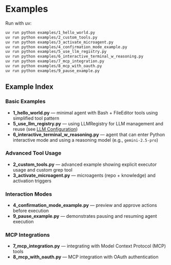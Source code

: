 # Examples

Run with uv:
```bash
uv run python examples/1_hello_world.py
uv run python examples/2_custom_tools.py
uv run python examples/3_activate_microagent.py
uv run python examples/4_confirmation_mode_example.py
uv run python examples/5_use_llm_registry.py
uv run python examples/6_interactive_terminal_w_reasoning.py
uv run python examples/7_mcp_integration.py
uv run python examples/8_mcp_with_oauth.py
uv run python examples/9_pause_example.py
```

## Example Index

### Basic Examples
- **1_hello_world.py** — minimal agent with Bash + FileEditor tools using simplified tool pattern
- **5_use_llm_registry.py** — using LLMRegistry for LLM management and reuse (see [LLM Configuration](llms/llms.md))
- **6_interactive_terminal_w_reasoning.py** — agent that can enter Python interactive mode and using a reasoning model (e.g., `gemini-2.5-pro`)

### Advanced Tool Usage
- **2_custom_tools.py** — advanced example showing explicit executor usage and custom grep tool
- **3_activate_microagent.py** — microagents (repo + knowledge) and activation triggers

### Interaction Modes
- **4_confirmation_mode_example.py** — preview and approve actions before execution
- **9_pause_example.py** — demonstrates pausing and resuming agent execution

### MCP Integrations
- **7_mcp_integration.py** — integrating with Model Context Protocol (MCP) tools
- **8_mcp_with_oauth.py** — MCP integration with OAuth authentication
